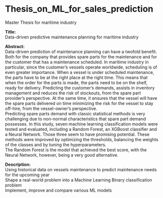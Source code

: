 # Thesis_on_ML_for_sales_prediction
Master Thesis for maritime industry

**Title:** <br>Data-driven predictive maintenance planning for maritime industry

**Abstract:**<br>
Data-driven prediction of maintenance planning can have a twofold benefit. Both for the
company that provides spare parts for the maintenance and for the customer that has a
maintenance scheduled. In maritime industry in particular, since the customer’s vessels
operate worldwide, scheduling is of even greater importance. When a vessel is under
scheduled maintenance, the parts have to be at the right place at the right time. This
means that when the order for the parts is made, the parts need to be on the shelf, ready
for delivery. Predicting the customer’s demands, assists in inventory management and
reduces the risk of stockouts, from the spare part provider’s perspective. At the same
time, it ensures that the vessel will have the spare parts delivered on time minimizing the
risk for the vessel to stay off-hire, from the vessel-owner’s perspective.<br>
Predicting spare parts demand with classic statistical methods is very challenging due
to non-normal characteristics that spare part demand possesses. In this study, seven
machine learning classification models were tested and evaluated, including a Random
Forest, an XGBoost classifier and a Neural Network. Those three seem to have promising
potential. These methods were improved by optimizing the thresholds, balancing the
weights of the classes and by tuning the hyperparameters.<br>
The Random Forest is the model that achieved the best score, with the Neural Network,
however, being a very good alternative.


**Description:** <br>
Using historical data on vessels maintenance to predict maintenance needs for the upcoming year <br>
Shape a real-world problem into a Machine Learning Binary classification problem <br>
Implement, improve and compare various ML models
